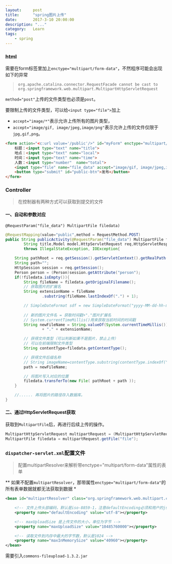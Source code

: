 ```yaml
---
layout:     post
title:      "spring图片上传"
date:       2017-3-10 20:00:00
description: "..."
category:   Learn
tags:
    - spring
---
```


### html

需要在form标签里加上`enctype="multipart/form-data"`，不然程序可能会出现如下的异常

> `org.apache.catalina.connector.RequestFacade cannot be cast to org.springframework.web.multipart.MultipartHttpServletRequest`

`method="post"`上传的文件类型也必须是`post`。

要限制上传的文件类型，可以给`<input type="file">`加上
- `accept="image/*"`表示允许上传所有的图片类型，
- `accept="image/gif, image/jpeg,image/png"`表示允许上传的文件仅限于`jpg,gif,png`。

```html
<form action="<c:url value='/public'/>" id="myForm" enctype="multipart/form-data" method="post">
    标题：<input type="text" name="title">
    地点：<input type="text" name="local">
    时间：<input type="text" name="time">
    人数：<input type="number"  name="total">
    <input type="file" name="file_data" accept="image/gif, image/jpeg,image/png">
    <button type="submit" id="public-btn">发布</button>
</form>
```

### Controller

> 在控制器有两种方式可以获取到提交的文件

#### 一、自动和参数对应

`@RequestParam("file_data") MultipartFile filedata)`

```java
@RequestMapping(value="public",method = RequestMethod.POST)
public String publicActivity(@RequestParam("file_data") MultipartFile filedata,
        String title,Model model,HttpServletRequest req,HttpServletResponse res) 
        throws IllegalStateException, IOException{

    String pathRoot = req.getSession().getServletContext().getRealPath("");
    String path="";
    HttpSession session = req.getSession();
    Person person = (Person)session.getAttribute("person");
    if(!filedata.isEmpty()){  
        String fileName = filedata.getOriginalFilename();
        // 获取图片的扩展名
        String extensionName = fileName
                .substring(fileName.lastIndexOf(".") + 1);

        // SimpleDateFormat sdf = new SimpleDateFormat("yyyy-MM-dd-hh-mm");
        
        // 新的图片文件名 = 获取时间戳+"."图片扩展名
        // System.currentTimeMillis()用来获取当前时间的时间戳
        String newFileName = String.valueOf(System.currentTimeMillis())
                + "." + extensionName;

        // 获得文件类型（可以判断如果不是图片，禁止上传）  
        // 可以在前端限制文件类型
        String contentType=filedata.getContentType();

        // 获得文件后缀名称  
        // String imageName=contentType.substring(contentType.indexOf("/")+1);
        path = newFileName;

        // 将图片写入对应的位置
        filedata.transferTo(new File( pathRoot + path ));  
    }

    //...... 再将图片的路径存入数据库。
}
```


#### 二、通过HttpServletRequest获取

获取到`MultipartFile`后，再进行后续上传的操作。

```java
MultipartHttpServletRequest multipartRequest = (MultipartHttpServletRequest) request;
MultipartFile filedata = multipartRequest.getFile("file");
```

### `dispatcher-servlet.xml`配置文件

> 配置multipartResolver来解析带enctype="multipart/form-data"属性的表单

** 如果不配置`multipartResolver`，那带属性`enctype="multipart/form-data"`的所有表单数据就都无法获取到数据 *

```xml
<bean id="multipartResolver" class="org.springframework.web.multipart.commons.CommonsMultipartResolver">

    <!-- 文件上传头部编码，默认是iso-8859-1，注意defaultEncoding必须和用户的jsp的pageEncoding属性一致，以便能正常读取文件 -->
    <property name="defaultEncoding" value="utf-8"></property>

    <!-- maxUploadSize 是上传文件的大小，单位为字节 -->
    <property name="maxUploadSize" value="10485760000"></property>

    <!-- 读取文件到内存中最大的字节数，默认是1024 -->
    <property name="maxInMemorySize" value="40960"></property>
</bean>
```

需要引入`commons-fileupload-1.3.2.jar`



